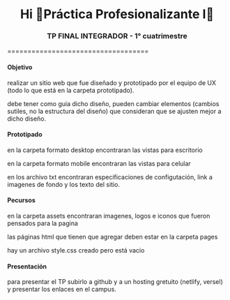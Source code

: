 <h1 align="center">Hi 👋Práctica Profesionalizante I👋</h1> 
<h3 align="center">TP FINAL INTEGRADOR - 1° cuatrimestre</h3>
===================================

<h4> Objetivo </h4>
<p>realizar un sitio web que fue diseñado y prototipado por el equipo de UX (todo lo que está en la carpeta prototipado).</p>
<p> debe tener como guia dicho diseño, pueden cambiar elementos (cambios sutiles, no la estructura del diseño) que consideran que se ajusten mejor a dicho diseño.</p> 

<h4> Prototipado </h4>
<p>en la carpeta formato desktop encontraran las vistas para escritorio</p>
<p>en la carpeta formato mobile encontraran las vistas para celular</p>
<p>en los archivo txt encontraran especificaciones de configutación, link a imagenes de fondo y los texto del sitio.</p>


<h4> Pecursos </h4>
<p>en la carpeta assets encontraran imagenes, logos e iconos que fueron pensados para la pagina</p>
<p>las páginas html que tienen que agregar deben estar en la carpeta pages</p>
<p>hay un archivo style.css creado pero está vacio</p>


<h4> Presentación </h4>
<p>para presentar el TP subirlo a github y a un hosting gretuito (netlify, versel) y presentar los enlaces en el campus.</p>
